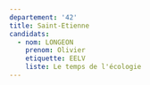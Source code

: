 ```yaml
---
departement: '42'
title: Saint-Etienne
candidats:
  - nom: LONGEON
    prenom: Olivier
    etiquette: EELV
    liste: Le temps de l'écologie
---
```

